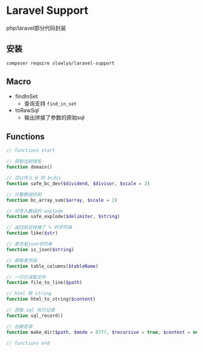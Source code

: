 # Laravel Support

php/laravel部分代码封装

## 安装

```shell
composer require slowlyo/laravel-support
```

## Macro

- findInSet
    - 查询支持 `find_in_set`
- toRawSql
    - 输出拼接了参数的原始sql

## Functions

```php
// functions start

// 获取当前域名function domain()

// 可以传入 0 的 bcdivfunction safe_bc_dev($dividend, $divisor, $scale = 2)

// 计算数组的和function bc_array_sum($array, $scale = 2)

// 可传入数组的 explodefunction safe_explode($delimiter, $string)

// 返回前后拼接了 % 的字符串function like($str)

// 是否是json字符串function is_json($string)

// 获取表字段function table_columns($tableName)

// 一行行读取文件function file_to_line($path)

// html 转 stringfunction html_to_string($content)

// 获取 sql 执行记录function sql_record()

// 创建目录function make_dir($path, $mode = 0777, $recursive = true, $context = null)

// functions end
```
